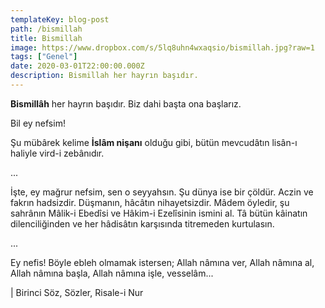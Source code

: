 ```yaml
---
templateKey: blog-post
path: /bismillah
title: Bismillah
image: https://www.dropbox.com/s/5lq8uhn4wxaqsio/bismillah.jpg?raw=1
tags: ["Genel"]
date: 2020-03-01T22:00:00.000Z
description: Bismillah her hayrın başıdır.
---
```

**Bismillâh** her hayrın başıdır. Biz dahi başta ona başlarız.

Bil ey nefsim!

Şu mübârek kelime **İslâm nişanı** olduğu gibi, bütün mevcudâtın lisân-ı haliyle vird-i zebânıdır.

...

İşte, ey mağrur nefsim, sen o seyyahsın. Şu dünya ise bir çöldür. Aczin ve fakrın hadsizdir. Düşmanın, hâcâtın nihayetsizdir. Mâdem öyledir, şu sahrânın Mâlik-i Ebedîsi ve Hâkim-i Ezelîsinin ismini al. Tâ bütün kâinatın dilenciliğinden ve her hâdisâtın karşısında titremeden kurtulasın.

...

Ey nefis! Böyle ebleh olmamak istersen; Allah nâmına ver, Allah nâmına al, Allah nâmına başla, Allah nâmına işle, vesselâm...

| Birinci Söz, Sözler, Risale-i Nur

